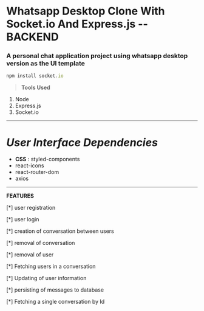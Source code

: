 # Whatsapp Desktop Clone With Socket.io And Express.js -- BACKEND
### A personal chat application project using whatsapp desktop version as the UI template 


```javascript
npm install socket.io
```

> **Tools Used**

1. Node
1. Express.js
1. Socket.io
***
*User Interface Dependencies*
===
* **CSS** : styled-components
* react-icons
* react-router-dom
* axios
---
**FEATURES**

[*] user registration

[*] user login

[*] creation of conversation between users

[*] removal of conversation

[*] removal of user

[*] Fetching users in a conversation

[*] Updating of user information

[*] persisting of messages to database

[*] Fetching  a single conversation by Id
